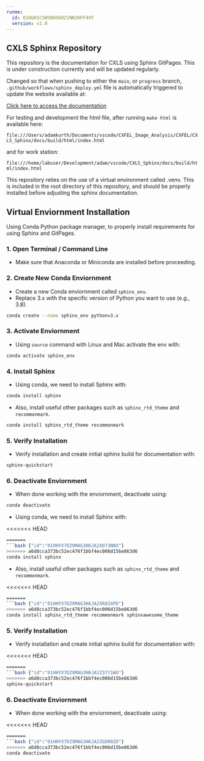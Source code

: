 ```yaml
---
runme:
  id: 01HGH1C5W5NH560Z1NN3HFF4VF
  version: v2.0
---
```


## CXLS Sphinx Repository

This repository is the documentation for CXLS using Sphinx GitPages. This is under construction currently and will be updated regularly.

Changed so that when pushing to either the `main`, or `progress` branch, `.github/workflows/sphinx_deploy.yml` file is automatically triggered to update the website available at:

[Click here to access the documentation](https://adamkurth.github.io/CXLS_Sphinx/docs/build/html/)

For testing and development the html file, after running `make html` is available here:

`file:///Users/adamkurth/Documents/vscode/CXFEL_Image_Analysis/CXFEL/CXLS_Sphinx/docs/build/html/index.html`

and for work station:

`file:///home/labuser/Development/adam/vscode/CXLS_Sphinx/docs/build/html/index.html`

This repository relies on the use of a virtual environment called .venv. This is included in the root directory of this repository, and should be properly installed before adjusting the sphinx documentation.

## Virtual Enviornment Installation

Using Conda Python package manager, to properly install requirements for using Sphinx and GitPages.

### 1. Open Terminal / Command Line

- Make sure that Anaconda or Miniconda are installed before proceeding.

### 2. Create New Conda Enviornment

- Create a new Conda enviornment called `sphinx_env`.
- Replace 3.x with the specific version of Python you want to use (e.g., 3.8).

```bash {"id":"01HGH1C5W5NH560Z1NMHVV6XR8"}
conda create --name sphinx_env python=3.x
```

### 3. Activate Enviornment

- Using `source` command with Linux and Mac activate the env with:

```bash {"id":"01HGH1C5W5NH560Z1NMMHX72QX"}
conda activate sphinx_env
```

### 4. Install Sphinx

- Using conda, we need to install Sphinx with:

```bash {"id":"01HGH1C5W5NH560Z1NMQ70B1XG"}
conda install sphinx
```

- Also, install useful other packages such as `sphinx_rtd_theme` and `recommonmark`.

```bash {"id":"01HGH1C5W5NH560Z1NMTJ70GD8"}
conda install sphinx_rtd_theme recommonmark
```

### 5. Verify Installation

- Verify installation and create initial sphinx build for documentation with:

```bash {"id":"01HGH1C5W5NH560Z1NMY8QSVVH"}
sphinx-quickstart
```

### 6. Deactivate Enviornment

- When done working with the enviornment, deactivate using:

```bash {"id":"01HGH1C5W5NH560Z1NN12PM8B2"}
conda deactivate
```

- Using conda, we need to install Sphinx with:

<<<<<<< HEAD

```bash {"id":"01HH2XHY84BNQN13BZC2XTX3H8"}
=======
```bash {"id":"01HHYX7DZ9MAG3H6JA2XD73NNX"}
>>>>>>> a6d8cca373bc52ec476f1bbf4ec006d15be863d6
conda install sphinx
```

- Also, install useful other packages such as `sphinx_rtd_theme` and `recommonmark`.

<<<<<<< HEAD

```bash {"id":"01HH2XHY84BNQN13BZC4K0MZJG"}
=======
```bash {"id":"01HHYX7DZ9MAG3H6JA2XR8Z4PD"}
>>>>>>> a6d8cca373bc52ec476f1bbf4ec006d15be863d6
conda install sphinx_rtd_theme recommonmark sphinxawesome_theme
```

### 5. Verify Installation

- Verify installation and create initial sphinx build for documentation with:

<<<<<<< HEAD

```bash {"id":"01HH2XHY84BNQN13BZC4XNGXS9"}
=======
```bash {"id":"01HHYX7DZ9MAG3H6JA2Z37Y1WG"}
>>>>>>> a6d8cca373bc52ec476f1bbf4ec006d15be863d6
sphinx-quickstart
```

### 6. Deactivate Enviornment

- When done working with the enviornment, deactivate using:

<<<<<<< HEAD

```bash {"id":"01HH2XHY84BNQN13BZC8FFJE8A"}
=======
```bash {"id":"01HHYX7DZ9MAG3H6JA2ZGDR0ZD"}
>>>>>>> a6d8cca373bc52ec476f1bbf4ec006d15be863d6
conda deactivate
```

